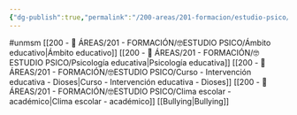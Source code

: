 ```yaml
---
{"dg-publish":true,"permalink":"/200-areas/201-formacion/estudio-psico/curso-intervencion-educativa-dioses/","dgPassFrontmatter":true}
---
```


#unmsm 
[[200 - 📌 ÁREAS/201 - FORMACIÓN/🤓ESTUDIO PSICO/Ámbito educativo\|Ámbito educativo]]
[[200 - 📌 ÁREAS/201 - FORMACIÓN/🤓ESTUDIO PSICO/Psicología educativa\|Psicología educativa]]
[[200 - 📌 ÁREAS/201 - FORMACIÓN/🤓ESTUDIO PSICO/Curso  - Intervención educativa - Dioses\|Curso  - Intervención educativa - Dioses]]
[[200 - 📌 ÁREAS/201 - FORMACIÓN/🤓ESTUDIO PSICO/Clima escolar - académico\|Clima escolar - académico]]
[[Bullying\|Bullying]]